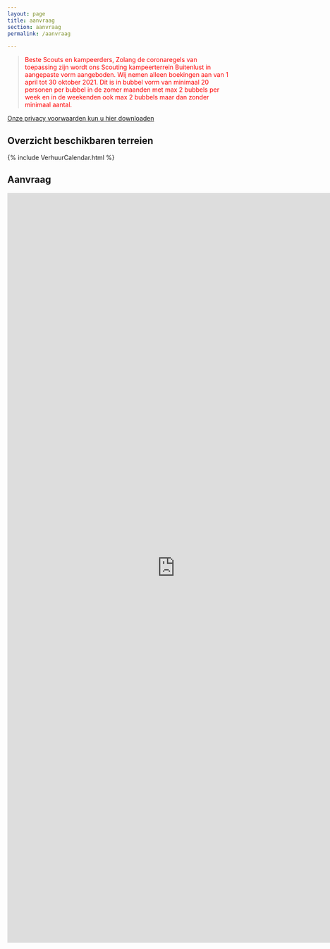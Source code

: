 ```yaml
---
layout: page
title: aanvraag
section: aanvraag
permalink: /aanvraag

---
```


>Beste Scouts en kampeerders,
>Zolang de coronaregels van toepassing zijn wordt ons Scouting kampeerterrein Buitenlust in
>aangepaste vorm aangeboden. Wij nemen alleen boekingen aan van 1 april tot 30 oktober 2021. Dit is in bubbel vorm van minimaal 20 personen per bubbel in de zomer maanden met max 2 bubbels per week en in de weekenden ook max 2 bubbels maar dan zonder minimaal aantal.

<style>
blockquote { color:red;}
</style>

[Onze privacy voorwaarden kun u hier downloaden](../assets/Privacybeleid.pdf)

## Overzicht beschikbaren terreien 

{% include VerhuurCalendar.html %}
## Aanvraag 

<iframe src="https://docs.google.com/forms/d/1TOLVVNQJks3JWlBnBfNFbXW6OrRFU7tp5wRp1ggo7Fc/viewform?embedded=true#start=embed" width="760" height="1700" frameborder="0" marginheight="0" marginwidth="0">Bezig met laden...</iframe>
